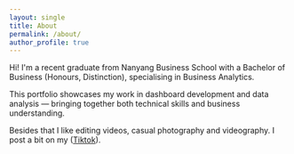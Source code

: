 ```yaml
---
layout: single
title: About
permalink: /about/
author_profile: true
---
```


Hi! I'm a recent graduate from Nanyang Business School with a Bachelor of Business (Honours, Distinction), specialising in Business Analytics. 

This portfolio showcases my work in dashboard development and data analysis — bringing together both technical skills and business understanding.

Besides that I like editing videos, casual photography and videography. I post a bit on my ([Tiktok](https://www.tiktok.com/@mengqoo)).